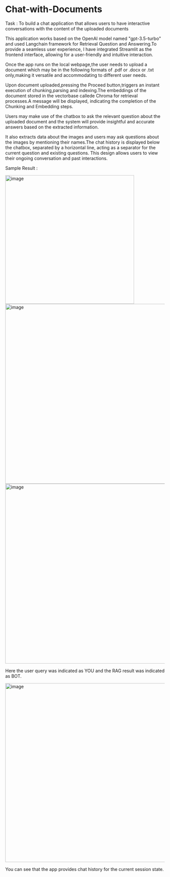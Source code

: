 # Chat-with-Documents

Task :
To build a chat application that allows users to have interactive conversations with the content of the uploaded documents

This application works based on the OpenAI model named "gpt-3.5-turbo" and  used Langchain framework  for Retrieval Question and Answering.To provide a seamless user experience, I have integrated Streamlit as the frontend interface, allowing for a user-friendly and intuitive interaction.

Once the app runs on the local webpage,the user needs to upload a document which may be in the following formats of .pdf or .docx or .txt only,making it versatile and accommodating to different user needs.
 
Upon document uploaded,pressing the Proceed button,triggers an instant execution of chunking,parsing  and indexing.The embeddings of the document stored in the vectorbase callede Chroma for retrieval processes.A message will be displayed, indicating the completion of  the Chunking and Embedding steps.

Users may make use of the chatbox to ask the relevant question about the  uploaded document and the system will provide insightful and accurate answers based on the extracted information.

It also extracts data about the images and  users may ask questions about the images by mentioning their names.The chat history is displayed below the chatbox, separated by a horizontal line, acting as a separator for the current question and existing questions. This design allows users to view  their ongoing conversation and past interactions.


Sample Result : 

<img width="407" alt="image" src="https://github.com/ShaliniMuthukumar/Chat-with-Documents/assets/106624891/5bda35a4-55cd-4037-aa41-cf3ba52dd3c9">

<img width="569" alt="image" src="https://github.com/ShaliniMuthukumar/Chat-with-Documents/assets/106624891/5aaae660-e1ac-498e-b03d-39a5fd6b7b52">

<img width="569" alt="image" src="https://github.com/ShaliniMuthukumar/Chat-with-Documents/assets/106624891/0e35b3cc-180c-4f09-89d8-70a09a15979b">




Here the user query was indicated as YOU and the RAG result was indicated as BOT.

<img width="566" alt="image" src="https://github.com/ShaliniMuthukumar/Chat-with-Documents/assets/106624891/51e3dfb4-e1b1-451e-b82b-2f80e9e95287">



You can see that the app provides chat history for the current session state.

